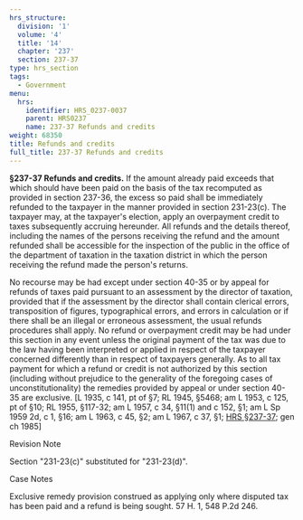 ```yaml
---
hrs_structure:
  division: '1'
  volume: '4'
  title: '14'
  chapter: '237'
  section: 237-37
type: hrs_section
tags:
  - Government
menu:
  hrs:
    identifier: HRS_0237-0037
    parent: HRS0237
    name: 237-37 Refunds and credits
weight: 68350
title: Refunds and credits
full_title: 237-37 Refunds and credits
---
```

**§237-37 Refunds and credits.** If the amount already paid exceeds that which should have been paid on the basis of the tax recomputed as provided in section 237-36, the excess so paid shall be immediately refunded to the taxpayer in the manner provided in section 231-23(c). The taxpayer may, at the taxpayer's election, apply an overpayment credit to taxes subsequently accruing hereunder. All refunds and the details thereof, including the names of the persons receiving the refund and the amount refunded shall be accessible for the inspection of the public in the office of the department of taxation in the taxation district in which the person receiving the refund made the person's returns.

No recourse may be had except under section 40-35 or by appeal for refunds of taxes paid pursuant to an assessment by the director of taxation, provided that if the assessment by the director shall contain clerical errors, transposition of figures, typographical errors, and errors in calculation or if there shall be an illegal or erroneous assessment, the usual refunds procedures shall apply. No refund or overpayment credit may be had under this section in any event unless the original payment of the tax was due to the law having been interpreted or applied in respect of the taxpayer concerned differently than in respect of taxpayers generally. As to all tax payment for which a refund or credit is not authorized by this section (including without prejudice to the generality of the foregoing cases of unconstitutionality) the remedies provided by appeal or under section 40-35 are exclusive. [L 1935, c 141, pt of §7; RL 1945, §5468; am L 1953, c 125, pt of §10; RL 1955, §117-32; am L 1957, c 34, §11(1) and c 152, §1; am L Sp 1959 2d, c 1, §16; am L 1963, c 45, §2; am L 1967, c 37, §1; [HRS §237-37](/title-14/chapter-237/section-237-37/); gen ch 1985]

Revision Note

Section "231-23(c)" substituted for "231-23(d)".

Case Notes

Exclusive remedy provision construed as applying only where disputed tax has been paid and a refund is being sought. 57 H. 1, 548 P.2d 246.